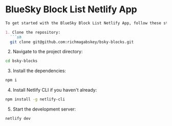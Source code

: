# BlueSky Block List Netlify App

```markdown
To get started with the BlueSky Block List Netlify App, follow these steps:

1. Clone the repository:
  ```sh
  git clone git@github.com:richmagabskey/bsky-blocks.git
  ```

2. Navigate to the project directory:
  ```sh
  cd bsky-blocks
  ```

3. Install the dependencies:
  ```sh
  npm i
  ```

4. Install Netlify CLI if you haven't already:
  ```sh
  npm install -g netlify-cli
  ```

5. Start the development server:
  ```sh
  netlify dev
  ```
```
